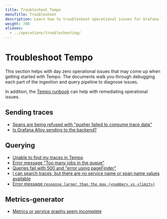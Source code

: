 ```yaml
---
title: Troubleshoot Tempo
menuTitle: Troubleshoot
description: Learn how to troubleshoot operational issues for Grafana Tempo.
weight: 700
aliases:
  - ../operations/troubleshooting/
---
```


# Troubleshoot Tempo

This section helps with day zero operational issues that may come up when getting started with Tempo.
The documents walk you through debugging each part of the ingestion and query pipeline to diagnose issues.

In addition, the [Tempo runbook](https://github.com/grafana/tempo/blob/main/operations/tempo-mixin/runbook.md) can help with remediating operational issues.

## Sending traces

- [Spans are being refused with "pusher failed to consume trace data"](max-trace-limit-reached/)
- [Is Grafana Alloy sending to the backend?](agent/)

## Querying

- [Unable to find my traces in Tempo](unable-to-see-trace/)
- [Error message "Too many jobs in the queue"](too-many-jobs-in-queue/)
- [Queries fail with 500 and "error using pageFinder"](bad-blocks/)
- [I can search traces, but there are no service name or span name values available](search-tag/)
- [Error message `response larger than the max (<number> vs <limit>)`](response-too-large/)

## Metrics-generator

- [Metrics or service graphs seem incomplete](metrics-generator/)